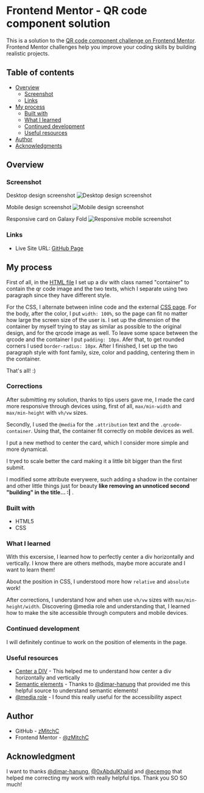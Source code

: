 # Frontend Mentor - QR code component solution

This is a solution to the [QR code component challenge on Frontend Mentor](https://www.frontendmentor.io/challenges/qr-code-component-iux_sIO_H). Frontend Mentor challenges help you improve your coding skills by building realistic projects. 

## Table of contents

- [Overview](#overview)
  - [Screenshot](#screenshot)
  - [Links](#links)
- [My process](#my-process)
  - [Built with](#built-with)
  - [What I learned](#what-i-learned)
  - [Continued development](#continued-development)
  - [Useful resources](#useful-resources)
- [Author](#author)
- [Acknowledgments](#acknowledgments)

## Overview

### Screenshot

Desktop design screenshot
![Desktop design screenshot](./screenshots/desktop.design_screenshot.png)


Mobile design screenshot
![Mobile design screenshot](./screenshots/mobile.design_screenshot.png)


Responsive card on Galaxy Fold
![Responsive mobile screenshot](./screenshots/mobile.responsive_screenshot.png)



### Links

- Live Site URL: [GitHub Page](https://zmitchc.github.io/qr-code-component-main/)

## My process

First of all, in the [HTML file](./index.html) I set up a div with class named "container" to contain the qr code image and the two texts, which I separate using two paragraph since they have different style.

For the CSS, I alternate between inline code and the external [CSS page](./style.css).
For the body, after the color, I put `width: 100%`, so the page can fit no matter how large the screen size of the user is.
I set up the dimension of the container by myself trying to stay as similar as possible to the original design, and for the qrcode image as well. To leave some space between the qrcode and the container I put `padding: 10px`. Afer that, to get rounded corners I used `border-radius: 10px`.
After I finished, I set up the two paragraph style with font family, size, color and padding, centering them in the container.

That's all! :)

### Corrections

After submitting my solution, thanks to tips users gave me, I made the card more responsive through devices using, first of all, `max/min-width` and `max/min-height` with `vh/vw` sizes.

Secondly, I used the `@media` for the `.attribution` text and the `.qrcode-container`. Using that, the container fit correctly on mobile devices as well. 

I put a new method to center the card, which I consider more simple and more dynamical.

I tryed to scale better the card making it a little bit bigger than the first submit.

I modified some attribute everywere, such adding a shadow in the container and other little things just for beauty **like removing an unnoticed second "building" in the title... :|** .


### Built with

- HTML5
- CSS

### What I learned

With this excersise, I learned how to perfectly center a div horizontally and vertically. I know there are others methods, maybe more accurate and I want to learn them!

About the position in CSS, I understood more how `relative` and `absolute` work!

After corrections, I understand how and when use `vh/vw` sizes with `max/min-height/width`. Discovering @media role and understanding that, I learned how to make the site accessible through computers and mobile devices.

### Continued development

I will definitely continue to work on the position of elements in the page.

### Useful resources

- [Center a DIV](https://stackoverflow.com/questions/356809/best-way-to-center-a-div-on-a-page-vertically-and-horizontally) - This helped me to understand how center a div horizontally and vertically
- [Semantic elements](https://www.w3schools.com/html/html5_semantic_elements.asp) - Thanks to [@dimar-hanung](https://www.frontendmentor.io/profile/dimar-hanung) that provided me this helpful source to understand semantic elements!
- [@media role](https://www.w3schools.com/cssref/css3_pr_mediaquery.php) - I found this really useful for the accessibility aspect

## Author

- GitHub - [zMitchC](https://github.com/zMitchC)
- Frontend Mentor - [@zMitchC](https://www.frontendmentor.io/profile/zMitchC)

## Acknowledgment

I want to thanks [@dimar-hanung](https://www.frontendmentor.io/profile/dimar-hanung), [@0xAbdulKhalid](https://www.frontendmentor.io/profile/0xAbdulKhalid) and [@ecemgo](https://www.frontendmentor.io/profile/ecemgo) that helped me correcting my work with really helpful tips. Thank you SO SO much!